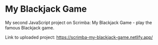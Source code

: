 # My Blackjack Game

My second JavaScript project on Scrimba: My Blackjack Game - play the famous Blackjack game.

Link to uploaded project: https://scrimba-my-blackjack-game.netlify.app/
